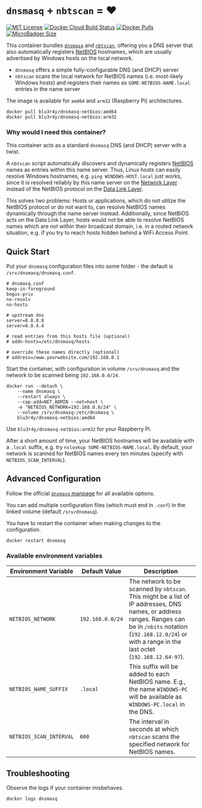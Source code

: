 # `dnsmasq` + `nbtscan` = ❤️

[![MIT License](https://img.shields.io/badge/License-MIT-yellow.svg?style=popout-square)](LICENSE.txt)
[![Docker Cloud Build Status](https://img.shields.io/docker/cloud/build/blu3r4y/dnsmasq-netbios.svg?style=popout-square)](https://hub.docker.com/r/blu3r4y/dnsmasq-netbios)
[![Docker Pulls](https://img.shields.io/docker/pulls/blu3r4y/dnsmasq-netbios.svg?style=popout-square)](https://hub.docker.com/r/blu3r4y/dnsmasq-netbios)
[![MicroBadger Size](https://img.shields.io/microbadger/image-size/blu3r4y/dnsmasq-netbios.svg?style=popout-square)](https://hub.docker.com/r/blu3r4y/dnsmasq-netbios)

This container bundles [`dnsmasq`](http://thekelleys.org.uk/dnsmasq/doc.html) and [`nbtscan`](http://www.unixwiz.net/tools/nbtscan.html), offering you a DNS server that also automatically registers [NetBIOS](https://en.wikipedia.org/wiki/NetBIOS) hostnames, which are usually advertised by Windows hosts on the local network.

- `dnsmasq` offers a simple fully-configurable DNS (and DHCP) server
- `nbtscan` scans the local network for NetBIOS names (i.e. most-likely Windows hosts) and registers their names as `SOME-NETBIOS-NAME.local` entries in the name server

The image is available for `amd64` and `arm32` (Raspberry Pi) architectures.

    docker pull blu3r4y/dnsmasq-netbios:amd64
    docker pull blu3r4y/dnsmasq-netbios:arm32

### Why would I need this container?

This container acts as a standard `dnsmasq` DNS (and DHCP) server with a twist.

A `nbtscan` script automatically discovers and dynamically registers [NetBIOS](https://en.wikipedia.org/wiki/NetBIOS) names as entries within this name server.
Thus, Linux hosts can easily resolve Windows hostnames, e.g. `ping WINDOWS-HOST.local` just works, since it is resolved reliably by this name server on the [Network Layer](https://en.wikipedia.org/wiki/Network_layer) instead of the NetBIOS protocol on the [Data Link Layer](https://en.wikipedia.org/wiki/Data_link_layer).

This solves two problems: Hosts or applications, which do not utilize the NetBIOS protocol or do not want to, can resolve NetBIOS names dynamically through the name server instead. Additionally, since NetBIOS acts on the Data Link Layer, hosts would not be able to resolve NetBIOS names which are not within their broadcast domain, i.e. in a routed network situation, e.g. if you try to reach hosts hidden behind a WiFi Access Point.

## Quick Start

Put your `dnsmasq` configuration files into some folder - the default is `/srv/dnsmasq/dnsmasq.conf`.

    # dnsmasq.conf
    keep-in-foreground
    bogus-priv
    no-resolv
    no-hosts

    # upstream dns
    server=8.8.8.8
    server=8.8.4.4

    # read entries from this hosts file (optional)
    # addn-hosts=/etc/dnsmasq/hosts

    # override these names directly (optional)
    # address=/www.yourwebsite.com/192.168.0.1

Start the container, with configuration in volume `/srv/dnsmasq` and the network to be scanned being `192.168.0.0/24`.

    docker run --detach \
        --name dnsmasq \
        --restart always \
        --cap-add=NET_ADMIN --net=host \
        -e "NETBIOS_NETWORK=192.168.0.0/24" \
        --volume /srv/dnsmasq:/etc/dnsmasq \
        blu3r4y/dnsmasq-netbios:amd64
        
Use `blu3r4y/dnsmasq-netbios:arm32` for your Raspberry Pi.

After a short amount of time, your NetBIOS hostnames will be available with a `.local` suffix, e.g. try `nslookup SOME-NETBIOS-NAME.local`.
By default, your network is scanned for NetBIOS names every ten minutes (specify with `NETBIOS_SCAN_INTERVAL`).

## Advanced Configuration

Follow the official [`dnsmasq` manpage](http://thekelleys.org.uk/dnsmasq/docs/dnsmasq-man.html) for all available options.

You can add multiple configuration files (which must end in `.conf`) in the linked volume (default `/srv/dnsmasq`).

You have to restart the container when making changes to the configuration.

    docker restart dnsmasq

### Available environment variables

| Environment Variable | Default Value | Description |
|-------------------------|------------------|--------------------------------------------------------------------------------------------------------------------------------------------|
| `NETBIOS_NETWORK` | `192.168.0.0/24` | The network to be scanned by `nbtscan`. This might be a list of IP addresses, DNS names, or address ranges. Ranges can be in `/nbits` notation (`192.168.12.0/24`) or with a range in the last octet (`192.168.12.64-97`). |
| `NETBIOS_NAME_SUFFIX` | `.local` | This suffix will be added to each NetBIOS name. E.g., the name `WINDOWS-PC` will be available as `WINDOWS-PC.local` in the DNS. |
| `NETBIOS_SCAN_INTERVAL` | `600` | The interval in seconds at which `nbtscan` scans the specified network for NetBIOS names. |

## Troubleshooting

Observe the logs if your container misbehaves.

    docker logs dnsmasq
